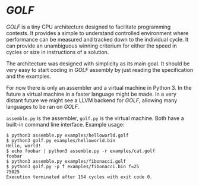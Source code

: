 # _GOLF_

_GOLF_ is a tiny CPU architecture designed to facilitate programming contests.
It provides a simple to understand controlled environment where performance can
be measured and tracked down to the individual cycle. It can provide an
unambiguous winning criterium for either the speed in cycles or size in
instructions of a solution.

The architecture was designed with simplicity as its main goal. It should be
very easy to start coding in _GOLF_ assembly by just reading the specification
and the examples.

For now there is only an assembler and a virtual machine in Python 3. In the
future a virtual machine in a faster language might be made. In a very distant
future we might see a LLVM backend for _GOLF_, allowing many languages to be ran
on _GOLF_.

`assemble.py` is the assembler, `golf.py` is the virtual machine. Both have a
built-in command line interface. Example usage:

    $ python3 assemble.py examples/helloworld.golf
    $ python3 golf.py examples/helloworld.bin
    Hello, world!
    $ echo foobar | python3 assemble.py -r examples/cat.golf
    foobar
    $ python3 assemble.py examples/fibonacci.golf
    $ python3 golf.py -p f examples/fibonacci.bin f=25
    75025
    Execution terminated after 154 cycles with exit code 0.
